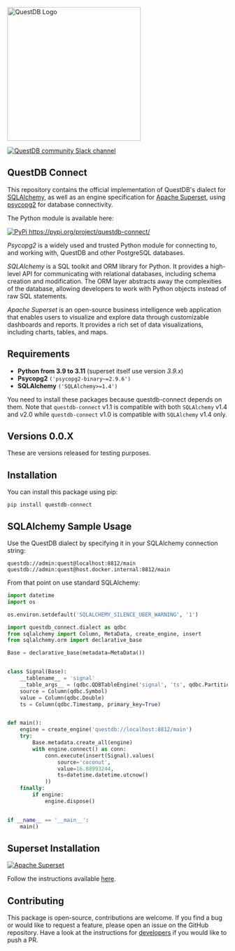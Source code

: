 <a href="https://questdb.io/docs/" target="blank">
    <img alt="QuestDB Logo" src="https://questdb.io/img/questdb-logo-themed.svg" width="305px"/>
</a>
<p></p>
<a href="https://slack.questdb.io">
    <img src="https://slack.questdb.io/badge.svg" alt="QuestDB community Slack channel"/>
</a>

## QuestDB Connect

This repository contains the official implementation of QuestDB's dialect for [SQLAlchemy](https://www.sqlalchemy.org/),
as well as an engine specification for [Apache Superset](https://github.com/apache/superset/), using
[psycopg2](https://www.psycopg.org/) for database connectivity.

The Python module is available here:

<a href="https://pypi.org/project/questdb-connect/">
    <img src="https://pypi.org/static/images/logo-small.2a411bc6.svg" alt="PyPi"/>
    https://pypi.org/project/questdb-connect/
</a>
<p></p>

_Psycopg2_ is a widely used and trusted Python module for connecting to, and working with, QuestDB and other
PostgreSQL databases.

_SQLAlchemy_ is a SQL toolkit and ORM library for Python. It provides a high-level API for communicating with 
relational databases, including schema creation and modification. The ORM layer abstracts away the complexities 
of the database, allowing developers to work with Python objects instead of raw SQL statements.

_Apache Superset_ is an open-source business intelligence web application that enables users to visualize and 
explore data through customizable dashboards and reports. It provides a rich set of data visualizations, including 
charts, tables, and maps.

## Requirements

* **Python from 3.9 to 3.11** (superset itself use version _3.9.x_)
* **Psycopg2** `('psycopg2-binary~=2.9.6')`
* **SQLAlchemy** `('SQLAlchemy>=1.4')`

You need to install these packages because questdb-connect depends on them. Note that `questdb-connect` v1.1
is compatible with both `SQLAlchemy` v1.4 and v2.0 while `questdb-connect` v1.0 is compatible with `SQLAlchemy` v1.4 only.

## Versions 0.0.X

These are versions released for testing purposes.

## Installation

You can install this package using pip:

```shell
pip install questdb-connect
```

## SQLAlchemy Sample Usage

Use the QuestDB dialect by specifying it in your SQLAlchemy connection string:

```shell
questdb://admin:quest@localhost:8812/main
questdb://admin:quest@host.docker.internal:8812/main
```

From that point on use standard SQLAlchemy:

```python
import datetime
import os

os.environ.setdefault('SQLALCHEMY_SILENCE_UBER_WARNING', '1')

import questdb_connect.dialect as qdbc
from sqlalchemy import Column, MetaData, create_engine, insert
from sqlalchemy.orm import declarative_base

Base = declarative_base(metadata=MetaData())


class Signal(Base):
    __tablename__ = 'signal'
    __table_args__ = (qdbc.QDBTableEngine('signal', 'ts', qdbc.PartitionBy.HOUR, is_wal=True),)
    source = Column(qdbc.Symbol)
    value = Column(qdbc.Double)
    ts = Column(qdbc.Timestamp, primary_key=True)


def main():
    engine = create_engine('questdb://localhost:8812/main')
    try:
        Base.metadata.create_all(engine)
        with engine.connect() as conn:
            conn.execute(insert(Signal).values(
                source='coconut',
                value=16.88993244,
                ts=datetime.datetime.utcnow()
            ))
    finally:
        if engine:
            engine.dispose()


if __name__ == '__main__':
    main()
```

## Superset Installation

<a href="https://superset.apache.org/docs/installation/installing-superset-from-scratch/" target="blank">
    <img alt="Apache Superset" src="https://github.com/questdb/questdb-connect/blob/main/docs/superset.png"/>
</a>

Follow the instructions available [here](https://superset.apache.org/docs/installation/installing-superset-from-scratch/).

## Contributing

This package is open-source, contributions are welcome. If you find a bug or would like to request a feature,
please open an issue on the GitHub repository. Have a look at the instructions for [developers](DEVELOPERS.md)
if you would like to push a PR.
